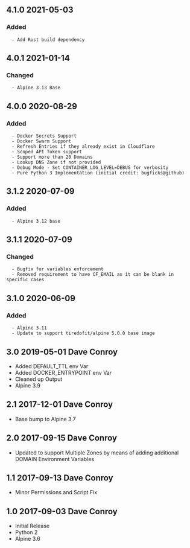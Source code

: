 ## 4.1.0 2021-05-03 <dave at tiredofit dot ca>

   ### Added
      - Add Rust build dependency


## 4.0.1 2021-01-14 <dave at tiredofit dot ca>

   ### Changed
      - Alpine 3.13 Base         


## 4.0.0 2020-08-29 <dave at tiredofit dot ca>

   ### Added
      - Docker Secrets Support
      - Docker Swarm Support
      - Refresh Entries if they already exist in Cloudflare
      - Scoped API Token support
      - Support more than 20 Domains
      - Lookup DNS Zone if not provided
      - Debug Mode - Set CONTAINER_LOG_LEVEL=DEBUG for verbosity
      - Pure Python 3 Implementation (initial credit: bugficks@github)


## 3.1.2 2020-07-09 <dave at tiredofit dot ca>

   ### Added
      - Alpine 3.12 base


## 3.1.1 2020-07-09 <dave at tiredofit dot ca>

   ### Changed
      - Bugfix for variables enforcement
      - Removed requirement to have CF_EMAIL as it can be blank in specific cases


## 3.1.0 2020-06-09 <dave at tiredofit dot ca>

   ### Added
      - Alpine 3.11
      - Update to support tiredofit/alpine 5.0.0 base image


## 3.0 2019-05-01 Dave Conroy <dave at tiredofit.ca>

* Added DEFAULT_TTL env Var
* Added DOCKER_ENTRYPOINT env Var
* Cleaned up Output
* Alpine 3.9

## 2.1 2017-12-01 Dave Conroy <dave at tiredofit.ca>

* Base bump to Alpine 3.7

## 2.0 2017-09-15 Dave Conroy <dave at tiredofit dot ca>

* Updated to support Multiple Zones by means of adding additional DOMAIN Environment Variables

## 1.1 2017-09-13 Dave Conroy <dave at tiredofit dot ca>

* Minor Permissions and Script Fix

## 1.0 2017-09-03 Dave Conroy <dave at tiredofit dot ca>

* Initial Release
* Python 2
* Alpine 3.6

